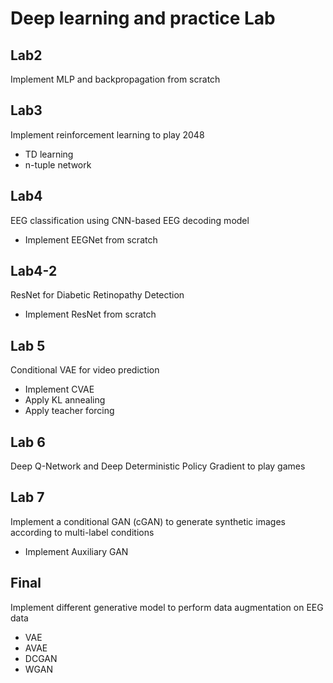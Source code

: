 # Deep learning and practice Lab

## Lab2
Implement MLP and backpropagation from scratch

## Lab3
Implement reinforcement learning to play 2048
- TD learning
- n-tuple network

## Lab4
EEG classification using CNN-based EEG decoding model
- Implement EEGNet from scratch

## Lab4-2
ResNet for Diabetic Retinopathy Detection
- Implement ResNet from scratch

## Lab 5
Conditional VAE for video prediction
- Implement CVAE
- Apply KL annealing
- Apply teacher forcing

## Lab 6
Deep Q-Network and Deep Deterministic Policy Gradient to play games

## Lab 7
Implement a conditional GAN (cGAN) to generate synthetic images according to multi-label conditions
- Implement Auxiliary GAN

## Final
Implement different generative model to perform data augmentation on EEG data
- VAE
- AVAE
- DCGAN
- WGAN
